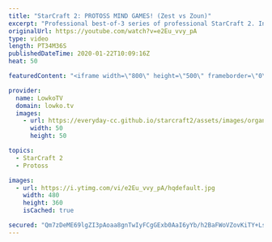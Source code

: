 ```yaml
---
title: "StarCraft 2: PROTOSS MIND GAMES! (Zest vs Zoun)"
excerpt: "Professional best-of-3 series of professional StarCraft 2. In this Protoss vs Protoss we see both players trying to outsmart each other constantly. I think pretty much everyone watching this is familiar with the Protoss player Zest. However Zoun is someone I've only just recently heard of for the first"
originalUrl: https://youtube.com/watch?v=e2Eu_vvy_pA
type: video
length: PT34M36S
publishedDateTime: 2020-01-22T10:09:16Z
heat: 50

featuredContent: "<iframe width=\"800\" height=\"500\" frameborder=\"0\" src=\"https://www.youtube.com/embed/e2Eu_vvy_pA\" allow=\"accelerometer; autoplay; encrypted-media; gyroscope; picture-in-picture\" allowfullscreen></iframe>"

provider:
  name: LowkoTV
  domain: lowko.tv
  images:
    - url: https://everyday-cc.github.io/starcraft2/assets/images/organizations/lowko.tv-50x50.jpg
      width: 50
      height: 50

topics:
  - StarCraft 2
  - Protoss

images:
  - url: https://i.ytimg.com/vi/e2Eu_vvy_pA/hqdefault.jpg
    width: 480
    height: 360
    isCached: true

secured: "Qm7zDeME69lgZI3pAoaa8gnTwIyFCgGExb0AaI6yYb/h2BaFWoVZovKiTY+Ls3CBiwwV5VBNgfH5SfkUxp8CXGPYRh8/lEho58z3BqyPxdDy+E4UzHdMfR63imEmmFGl9DeihQLdXg0ZxPlZLDry8vH58uNt+qSwQJzdJCWucISSlDosIFC7aS9Ejwe7JMaHP3d2dYaNR6DZUVFApc4aqVJykqkNl5T+rz3VH8S7EqaLF+n2Jy8YdaqSfVPzz2DHIZPZWUVIRt0YP5CUxK3V33kk2DvYZWtnD2Nh2RcljY7d3Qxe5zEiHMtqR8vflR7DgPqC2CFRG7mEBjOcR35hc3Z29zYqvRs3w/pntRXbhCDrdBVceI3uODy+eehVE+E3luAzzqK1Z3Drcxz6NPvVJo0Ux/K2191x3BE3SUbgQBA=;+l4Os5t3LpRq9VRClOUC7w=="
---
```


